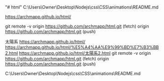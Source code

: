 "# html" 
C:\Users\Owner\Desktop\Nodejs\css\CSS\animations\README.md

https://archmapp.github.io/html/

git remote -v 
origin  https://github.com/archmapp/html.git (fetch)
origin  https://github.com/archmapp/html.git (push) 


太陽系
https://archmapp.github.io/html/
https://archmapp.github.io/html/%E5%A4%AA%E9%99%BD%E7%B3%BB2.html
https://archmapp.github.io/html/太陽系2.html
  git remote -v
  origin  https://github.com/archmapp/html.git (fetch)
  origin  https://github.com/archmapp/html.git (push)

C:\Users\Owner\Desktop\Nodejs\css\CSS\animations\README.md

